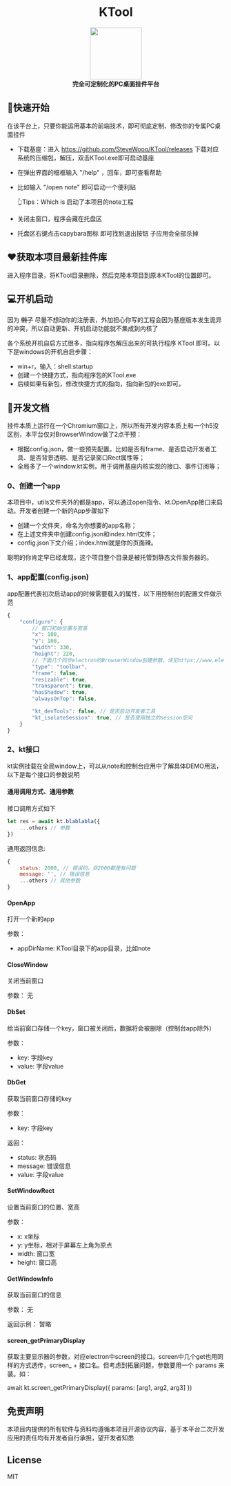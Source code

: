 # <div align="center">KTool</div>

<div align="center">
  <img src="./favicon.ico" width="120" height="120" />
  <br />
  <b>完全可定制化的PC桌面挂件平台</b>
</div>


## 🏃‍快速开始

在该平台上，只要你能运用基本的前端技术，即可彻底定制、修改你的专属PC桌面挂件

- 下载基座：进入 https://github.com/SteveWooo/KTool/releases 下载对应系统的压缩包，解压，双击KTool.exe即可启动基座
- 在弹出界面的框框输入 "/help" ，回车，即可查看帮助
- 比如输入 "/open note" 即可启动一个便利贴

  👆Tips：Which is 启动了本项目的note工程
- 关闭主窗口，程序会藏在托盘区
- 托盘区右键点击capybara图标 即可找到退出按钮 子应用会全部杀掉

## ♥获取本项目最新挂件库
进入程序目录，将KTool目录删除，然后克隆本项目到原本KTool的位置即可。

## 💻开机启动
因为 ~~懒了~~ 尽量不想动你的注册表，外加担心你写的工程会因为基座版本发生诡异的冲突，所以自动更新、开机启动功能就不集成到内核了

各个系统开机自启方式很多，指向程序包解压出来的可执行程序 KTool 即可。以下是windows的开机自启步骤：

- win+r，输入：shell:startup
- 创建一个快捷方式，指向程序包的KTool.exe
- 后续如果有新包，修改快捷方式的指向，指向新包的exe即可。

## 🔧开发文档

挂件本质上运行在一个Chromium窗口上，所以所有开发内容本质上和一个h5没区别，本平台仅对BrowserWindow做了2点干预：
- 根据config.json，做一些预先配置。比如是否有frame、是否启动开发者工具、是否背景透明、是否记录窗口Rect属性等；
- 全局多了一个window.kt实例，用于调用基座内核实现的接口、事件订阅等；

### 0、创建一个app

本项目中，utils文件夹外的都是app，可以通过open指令、kt.OpenApp接口来启动。开发者创建一个新的App步骤如下

- 创建一个文件夹，命名为你想要的app名称；
- 在上述文件夹中创建config.json和index.html文件；
- config.json下文介绍；index.html就是你的页面辣。

聪明的你肯定早已经发现，这个项目整个目录是被托管到静态文件服务器的。

### 1、app配置(config.json)

app配置代表初次启动app的时候需要载入的属性，以下用控制台的配置文件做示范
```js
{
    "configure": {
        // 窗口初始位置与宽高
        "x": 100, 
        "y": 100, 
        "width": 330,
        "height": 220,
        // 下面几个同步electron的BrowserWindow创建参数。详见https://www.electronjs.org/zh/docs/latest/api/browser-window
        "type": "toolbar",
        "frame": false,
        "resizable": true,
        "transparent": true,
        "hasShadow": true,
        "alwaysOnTop": false,

        "kt_devTools": false, // 是否启动开发者工具
        "kt_isolateSession": true, // 是否使用独立的session空间
    }
}
```

### 2、kt接口

kt实例挂载在全局window上，可以从note和控制台应用中了解具体DEMO用法，以下是每个接口的参数说明

#### 通用调用方式、通用参数
接口调用方式如下
```js
let res = await kt.blablabla({
    ...others // 参数
})
```
通用返回信息:
```js
{
    status: 2000, // 错误码，非2000都是有问题
    message: '', // 错误信息
    ...others // 其他参数
}
```

#### OpenApp
打开一个新的app

参数：
- appDirName: KTool目录下的app目录，比如note

#### CloseWindow
关闭当前窗口

参数：
无

#### DbSet
给当前窗口存储一个key，窗口被关闭后，数据将会被删除（控制台app除外）

参数：
- key: 字段key
- value: 字段value

#### DbGet
获取当前窗口存储的key

参数：
- key: 字段key

返回：
- status: 状态码
- message: 错误信息
- value: 字段value

#### SetWindowRect
设置当前窗口的位置、宽高

参数：
- x: x坐标
- y: y坐标，相对于屏幕左上角为原点
- width: 窗口宽
- height: 窗口高

#### GetWindowInfo
获取当前窗口的信息

参数：
无

返回示例：
暂略

#### screen_getPrimaryDisplay
获取主要显示器的参数，对应electron中screen的接口。screen中几个get也用同样的方式透传，screen_ + 接口名。但考虑到拓展问题，参数要用一个 params 来装。如：

await kt.screen_getPrimaryDisplay({
    params: [arg1, arg2, arg3]
})

## 免责声明
本项目内提供的所有软件与资料均遵循本项目开源协议内容，基于本平台二次开发应用的责任均有开发者自行承担，望开发者知悉

## License
MIT

